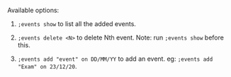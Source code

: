 Available options:

1. `;events show` to list all the added events.

2. `;events delete <N>` to delete Nth event. Note: run `;events show` before this.

3. `;events add "event" on DD/MM/YY` to add an event. eg: `;events add "Exam" on 23/12/20`.
